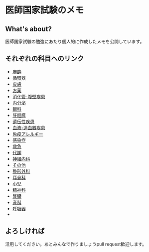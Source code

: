 
# 医師国家試験のメモ

## What's about?
医師国家試験の勉強にあたり個人的に作成したメモを公開しています。

## それぞれの科目へのリンク

* [麻酔](/sub/anesthesia.md)
* [循環器](/sub/cardiology.md)
* [皮膚](/sub/dermatology.md)
* [お薬](/sub/drug.md)
* [消化管-腹壁疾患](/sub/duct.md)
* [内分泌](/sub/endocrine.md)
* [眼科](/sub/eye.md)
* [肝胆膵](/sub/HBP.md)
* [遺伝性疾患](/sub/heardity.md)
* [血液-造血器疾患](/sub/hematopoietic.md)
* [免疫アレルギー](/sub/Immune.md)
* [感染症](/sub/infection.md)
* [救急](/sub/mergency.md)
* [代謝](/sub/metabolic.md)
* [神経内科](/sub/neurology.md)
* [その他](/sub/other.md)
* [整形外科](/sub/othteo;ogy.md)
* [耳鼻科](/sub/otolaryngology.md)
* [小児](/sub/pediatric.md)
* [精神科](/sub/psyco.md)
* [腎臓](/sub/renal.md)
* [産科](/sub/reproduct.md)
* [呼吸器](/sub/respiratory.md)
* [](/sub/輸液.md)

## よろしければ
活用してください。あとみんなで作りましょうpull request歓迎します。


